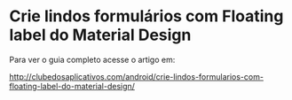 # Crie lindos formulários com Floating label do Material Design

Para ver o guia completo acesse o artigo em:

http://clubedosaplicativos.com/android/crie-lindos-formularios-com-floating-label-do-material-design/
